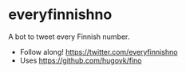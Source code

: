 everyfinnishno
==============

A bot to tweet every Finnish number.

 * Follow along! https://twitter.com/everyfinnishno
 * Uses https://github.com/hugovk/fino
